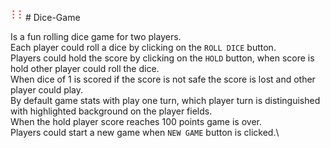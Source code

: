 <img align="leftt" src="images/dice-6.png" width="20px" hight="20px" /> 
# Dice-Game

Is a fun rolling dice game for two players.\
Each player could roll a dice by clicking on the `ROLL DICE` button.\
Players could hold the score by clicking on the `HOLD` button, when score is hold other player could roll the dice.\
When dice of 1 is scored if the score is not safe the score is lost and other player could play.\
By default game stats with play one turn, which player turn is distinguished with highlighted background on the player fields.\
When the hold player score reaches 100 points game is over.\
Players could start a new game when `NEW GAME` button is clicked.\ 


